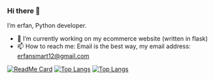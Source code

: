 ### Hi there 👋

I’m erfan, Python developer.

- 🔭 I’m currently working on my ecommerce website (written in flask)
- 📫 How to reach me: Email is the best way, my email address: erfansmart12@gmail.com

[![ReadMe Card](https://github-readme-stats.vercel.app/api?username=erfansaberi&show_icons=true)](https://github.com/erfansaberi)
[![Top Langs](https://github-readme-stats.vercel.app/api/top-langs/?username=erfansaberi&layout=compact)](https://github.com/erfansaberi)
[![Top Langs](https://github-readme-stats.vercel.app/api/top-langs/?username=erfansaberi)](https://github.com/anuraghazra/erfansaberi)
